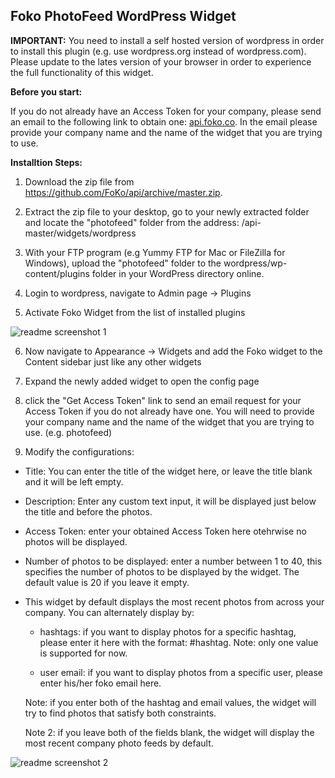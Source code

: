 Foko PhotoFeed WordPress Widget
-------------------------------

**IMPORTANT:** You need to install a self hosted version of wordpress in order to install this plugin (e.g. use wordpress.org instead of wordpress.com). Please update to the lates version of your browser in order to experience the full functionality of this widget.

**Before you start:** 
<p>
If you do not already have an Access Token for your company, please send an email to the following link to obtain one:
<a href="mailto:api.foko.co?Subject=Request%20Access%20Token" target="_top">
api.foko.co</a>. In the email please provide your company name and the name of the widget that you are trying to use.
</p>

**Installtion Steps:**

1. Download the zip file from https://github.com/FoKo/api/archive/master.zip.

2. Extract the zip file to your desktop, go to your newly extracted folder and locate the "photofeed" folder from the address: /api-master/widgets/wordpress

3. With your FTP program (e.g Yummy FTP for Mac or FileZilla for Windows), upload the "photofeed" folder to the wordpress/wp-content/plugins folder in your WordPress directory online.

4. Login to wordpress, navigate to Admin page -> Plugins

5. Activate Foko Widget from the list of installed plugins
  
  ![readme screenshot 1](https://files.foko.co/Foko%20PhotoFeed%20Wordpress%20Widget/Readme%20Pictures/Foko%20Widget%20Readme%201.png)

6. Now navigate to Appearance -> Widgets and add the Foko widget to the Content sidebar just like any other widgets

7. Expand the newly added widget to open the config page

8. click the "Get Access Token" link to send an email request for your Access Token if you do not already have one. You will need to provide your company name and the name of the widget that you are trying to use. (e.g. photofeed)

9. Modify the configurations:

  - Title: You can enter the title of the widget here, or leave the title blank and it will be left empty.

  - Description: Enter any custom text input, it will be displayed just below the title and before the photos.
  
  - Access Token: enter your obtained Access Token here otehrwise no photos will be displayed.
  
  - Number of photos to be displayed: enter a number between 1 to 40, this specifies the number of photos to be displayed by the widget. The default value is 20 if you leave it empty.
  
  - This widget by default displays the most recent photos from across your company. You can alternately display by:
  
    - hashtags: if you want to display photos for a specific hashtag, please enter it here with the format: #hashtag. Note: only one value is supported for now.

    - user email: if you want to display photos from a specific user, please enter his/her foko email here.
    
    Note: if you enter both of the hashtag and email values, the widget will try to find photos that satisfy both constraints.
    
    Note 2: if you leave both of the fields blank, the widget will display the most recent company photo feeds by default.

  ![readme screenshot 2](https://files.foko.co/Foko%20PhotoFeed%20Wordpress%20Widget/Readme%20Pictures/Foko%20Widget%20Readme%202.png)
